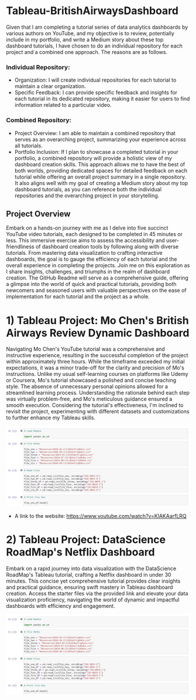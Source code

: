 # Tableau-BritishAirwaysDashboard
Given that I am completing a tutorial series of data analytics dashboards by various authors on YouTube, and my objective is to review, potentially include in my portfolio, and write a Medium story about these top dashboard tutorials, I have chosen to do an individual repository for each project and a combined one approach. The reasons are as follows.
### Individual Repository:
* Organization: I will create individual repositories for each tutorial to maintain a clear organization.
* Specific Feedback: I can provide specific feedback and insights for each tutorial in its dedicated repository, making it easier for users to find information related to a particular video.
### Combined Repository:
* Project Overview: I am able to maintain a combined repository that serves as an overarching project, summarizing your experience across all tutorials.
* Portfolio Inclusion: If I plan to showcase a completed tutorial in your portfolio, a combined repository will provide a holistic view of my dashboard creation skills.
This approach allows me to have the best of both worlds, providing dedicated spaces for detailed feedback on each tutorial while offering an overall project summary in a single repository. It also aligns well with my goal of creating a Medium story about my top dashboard tutorials, as you can reference both the individual repositories and the overarching project in your storytelling.

## Project Overview
Embark on a hands-on journey with me as I delve into five succinct YouTube video tutorials, each designed to be completed in 45 minutes or less. This immersive exercise aims to assess the accessibility and user-friendliness of dashboard creation tools by following along with diverse tutorials. From mastering data visualization to crafting interactive dashboards, the goal is to gauge the efficiency of each tutorial and the overall experience in completing the projects. Join me on this exploration as I share insights, challenges, and triumphs in the realm of dashboard creation. The GitHub Readme will serve as a comprehensive guide, offering a glimpse into the world of quick and practical tutorials, providing both newcomers and seasoned users with valuable perspectives on the ease of implementation for each tutorial and the project as a whole.

# 1) Tableau Project: Mo Chen's British Airways Review Dynamic Dashboard
Navigating Mo Chen's YouTube tutorial was a comprehensive and instructive experience, resulting in the successful completion of the project within approximately three hours. While the timeframe exceeded my initial expectations, it was a minor trade-off for the clarity and precision of Mo's instructions. Unlike my usual self-learning courses on platforms like Udemy or Coursera, Mo's tutorial showcased a polished and concise teaching style. The absence of unnecessary personal opinions allowed for a streamlined learning process. Understanding the rationale behind each step was virtually problem-free, and Mo's meticulous guidance ensured a smooth execution. Considering the tutorial's effectiveness, I'm inclined to revisit the project, experimenting with different datasets and customizations to further enhance my Tableau skills.

<p align="center">
    <img width="700" alt="level1" src="https://github.com/mathewqpmiller/Tableau-CitBikeAnalysis/blob/main/Resources/Images/AggregateData1.JPG?raw=true">
</p>

* A link to the website: https://www.youtube.com/watch?v=KlAKAarfLRQ 

# 2) Tableau Project: DataScience RoadMap's Netflix Dashboard
Embark on a rapid journey into data visualization with the DataScience RoadMap's Tableau tutorial, crafting a Netflix dashboard in under 30 minutes. This concise yet comprehensive tutorial provides clear insights and practical guidance, ensuring swift mastery in Tableau dashboard creation. Access the starter files via the provided link and elevate your data visualization proficiency, navigating the world of dynamic and impactful dashboards with efficiency and engagement.

<p align="center">
    <img width="700" alt="level1" src="https://github.com/mathewqpmiller/Tableau-CitBikeAnalysis/blob/main/Resources/Images/AggregateData1.JPG?raw=true">
</p>
